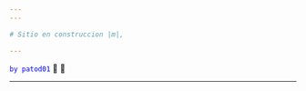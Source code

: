 ```yaml
---
---

# Sitio en construccion |m|,

---
```


<span style="color: blue;">`by patod01`</span> :ghost: :ghost:

---
